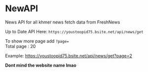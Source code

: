 # NewAPI

News API for all khmer news fetch data from FreshNews

Up to Date API Here:
`https://youstoopid75.bsite.net/api/news/get`

To show more page add `?page=`   
Total page : 20

Example: https://youstoopid75.bsite.net/api/news/get?page=2

**Dont mind the website name lmao**

